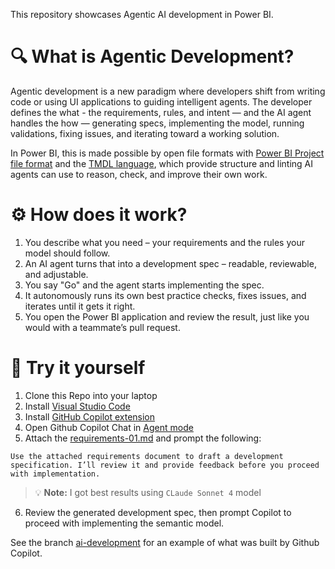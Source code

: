 This repository showcases Agentic AI development in Power BI.

# 🔍 What is Agentic Development?

Agentic development is a new paradigm where developers shift from writing code or using UI applications to guiding intelligent agents. The developer defines the what - the requirements, rules, and intent — and the AI agent handles the how — generating specs, implementing the model, running validations, fixing issues, and iterating toward a working solution. 

In Power BI, this is made possible by open file formats with [Power BI Project file format](https://learn.microsoft.com/power-bi/developer/projects/projects-overview) and the [TMDL language](https://learn.microsoft.com/analysis-services/tmdl/tmdl-overview), which provide structure and linting AI agents can use to reason, check, and improve their own work. 

# ⚙️ How does it work?

1. You describe what you need – your requirements and the rules your model should follow.
2. An AI agent turns that into a development spec – readable, reviewable, and adjustable.
3. You say "Go" and the agent starts implementing the spec.
4. It autonomously runs its own best practice checks, fixes issues, and iterates until it gets it right.
5. You open the Power BI application and review the result, just like you would with a teammate’s pull request.

# 🧪 Try it yourself

1. Clone this Repo into your laptop
2. Install [Visual Studio Code](https://code.visualstudio.com/)
3. Install [GitHub Copilot extension](https://docs.github.com/en/copilot/responsible-use-of-github-copilot-features/responsible-use-of-github-copilot-chat-in-your-ide?tool=vscode)
4. Open Github Copilot Chat in [Agent mode](https://code.visualstudio.com/blogs/2025/02/24/introducing-copilot-agent-mode)
5. Attach the [requirements-01.md](.requirements/requirements-01.md) and prompt the following:
```plaintext
Use the attached requirements document to draft a development specification. I’ll review it and provide feedback before you proceed with implementation.
```
> 💡 **Note:** I got best results using `CLaude Sonnet 4` model
6. Review the generated development spec, then prompt Copilot to proceed with implementing the semantic model.

See the branch [ai-development](https://github.com/RuiRomano/pbip-demo-agentic/tree/ai-development) for an example of what was built by Github Copilot.